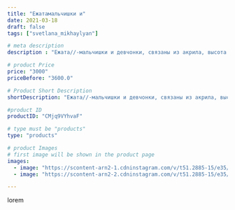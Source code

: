 ```yaml
---
title: "Ежатамальчишки и"
date: 2021-03-18
draft: false
tags: ["svetlana_mikhaylyan"]

# meta description
description : "Ежата//-мальчишки и девчонки, связаны из акрила, высота от10см"

# product Price
price: "3000"
priceBefore: "3600.0"

# Product Short Description
shortDescription: "Ежата//-мальчишки и девчонки, связаны из акрила, высота от10см"

#product ID
productID: "CMjq9VYhvaF"

# type must be "products"
type: "products"

# product Images
# first image will be shown in the product page
images:
  - image: "https://scontent-arn2-1.cdninstagram.com/v/t51.2885-15/e35/161668905_2834356483506199_2516504281368738417_n.jpg?se=7&tp=1&_nc_ht=scontent-arn2-1.cdninstagram.com&_nc_cat=107&_nc_ohc=gfcD5KhSWV8AX-LIDmo&ccb=7-4&oh=962a4e4211ec80352e73ab51d1845af4&oe=608435F1&ig_cache_key=MjUzMjA1NjM0Mzg5MzE3MzQ2MA%3D%3D.2-ccb7-4"
  - image: "https://scontent-arn2-2.cdninstagram.com/v/t51.2885-15/e35/162082139_2907048186283644_172800511583712034_n.jpg?se=7&tp=1&_nc_ht=scontent-arn2-2.cdninstagram.com&_nc_cat=100&_nc_ohc=2qglkEckUkQAX9n4lwk&ccb=7-4&oh=8aeb5553b54637fd8047c9d35224f9af&oe=60835C0B&ig_cache_key=MjUzMjA1NjM0Mzg2NzgyOTE1Mg%3D%3D.2-ccb7-4"

---
```

lorem

